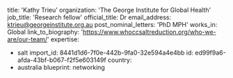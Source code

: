 title: 'Kathy Trieu'
organization: 'The George Institute for Global Health'
job_title: 'Research fellow'
official_title: Dr
email_address: ktrieu@georgeinstitute.org.au
post_nominal_letters: 'PhD MPH'
works_in: Global
link_to_biography: 'https://www.whoccsaltreduction.org/who-we-are/our-team/'
expertise:
  - salt
import_id: 8441d1d6-7f0e-442b-9fa0-32e594a4e4bb
id: ed99f9a6-afda-43bf-b067-f2f5e603149f
country:
  - australia
blueprint: networking
